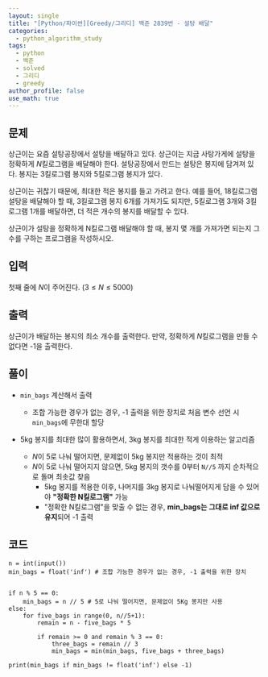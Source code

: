 ```yaml
---
layout: single
title: "[Python/파이썬][Greedy/그리디] 백준 2839번 - 설탕 배달"
categories:
  - python_algorithm_study
tags:
  - python
  - 백준
  - solved
  - 그리디
  - greedy
author_profile: false
use_math: true
---
```

## 문제
상근이는 요즘 설탕공장에서 설탕을 배달하고 있다. 상근이는 지금 사탕가게에 설탕을 정확하게 $N$킬로그램을 배달해야 한다. 설탕공장에서 만드는 설탕은 봉지에 담겨져 있다. 봉지는 3킬로그램 봉지와 5킬로그램 봉지가 있다.

상근이는 귀찮기 때문에, 최대한 적은 봉지를 들고 가려고 한다. 예를 들어, 18킬로그램 설탕을 배달해야 할 때, 3킬로그램 봉지 6개를 가져가도 되지만, 5킬로그램 3개와 3킬로그램 1개를 배달하면, 더 적은 개수의 봉지를 배달할 수 있다.

상근이가 설탕을 정확하게 N킬로그램 배달해야 할 때, 봉지 몇 개를 가져가면 되는지 그 수를 구하는 프로그램을 작성하시오.

## 입력
첫째 줄에 $N$이 주어진다. ($3 ≤ N ≤ 5000$)

## 출력
상근이가 배달하는 봉지의 최소 개수를 출력한다. 만약, 정확하게 $N$킬로그램을 만들 수 없다면 -1을 출력한다.

## 풀이
- `min_bags` 계산해서 출력
	- 조합 가능한 경우가 없는 경우, -1 출력을 위한 장치로 처음 변수 선언 시 `min_bags`에 무한대 할당
	
- 5kg 봉지를 최대한 많이 활용하면서, 3kg 봉지를 최대한 적게 이용하는 알고리즘
	- $N$이 5로 나눠 떨어지면, 문제없이 5kg 봉지만 적용하는 것이 최적
	- $N$이 5로 나눠 떨어지지 않으면, 5kg 봉지의 갯수를 0부터 `N//5` 까지 순차적으로 돌며 최솟값 찾음
		- 5kg 봉지를 적용한 이후, 나머지를 3kg 봉지로 나눠떨어지게 담을 수 있어야 
		  **"정확한 N킬로그램"** 가능
		- "정확한 N킬로그램"을 맞출 수 없는 경우, **min_bags는 그대로 inf 값으로 유지**되어 -1 출력

## 코드
```
n = int(input())
min_bags = float('inf') # 조합 가능한 경우가 없는 경우, -1 출력을 위한 장치


if n % 5 == 0:
	min_bags = n // 5 # 5로 나눠 떨어지면, 문제없이 5Kg 봉지만 사용
else:
	for five_bags in range(0, n//5+1): 
		remain = n - five_bags * 5

		if remain >= 0 and remain % 3 == 0:
			three_bags = remain // 3
			min_bags = min(min_bags, five_bags + three_bags)

print(min_bags if min_bags != float('inf') else -1)
```



